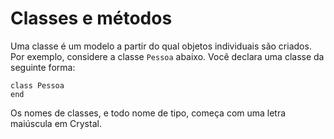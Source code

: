 # Classes e métodos

Uma classe é um modelo a partir do qual objetos individuais são criados. Por exemplo, considere a classe `Pessoa` abaixo. Você declara uma classe da seguinte forma:

```crystal
class Pessoa
end
```

Os nomes de classes, e todo nome de tipo, começa com uma letra maiúscula em Crystal.
